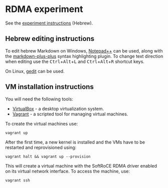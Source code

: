 # RDMA experiment

See the [experiment instructions](http://htmlpreview.github.io/?https://github.com/haggaie/rdma-experiment/blob/master/doc/RDMA-Experiment.html) (Hebrew).

## Hebrew editing instructions

To edit hebrew Markdown on Windows, [Notepad++](https://notepad-plus-plus.org/) can be used, 
along with the [markdown-plus-plus](https://github.com/Edditoria/markdown-plus-plus) syntax highlighting plugin.
To change text direction when editing use the <kbd>Ctrl</kbd>+<kbd>Alt</kbd>+<kbd>L</kbd> and 
<kbd>Ctrl</kbd>+<kbd>Alt</kbd>+<kbd>R</kbd> shortcut keys.

On Linux, [gedit](https://wiki.gnome.org/Apps/Gedit) can be used.

## VM installation instructions

You will need the following tools:

* [VirtualBox](https://www.virtualbox.org/wiki/Downloads) - a desktop virtualization system.
* [Vagrant](https://www.vagrantup.com/downloads.html) - a scripted tool for managing virtual machines.

To create the virtual machines use:

    vagrant up

After the first time, a new kernel is installed and the VMs have to be restarted and reprovisioned using:

    vagrant halt && vagrant up --provision

This will create a virtual machine with the SoftRoCE RDMA driver enabled on its virtual network interface. To access
the machine, use:

    vagrant ssh
